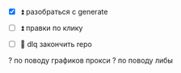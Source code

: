- [x] ⏫ разобраться с generate
- [ ] ⏫ правки по клику
- [ ] 🔼 dlq закончить repo






? по поводу графиков прокси
? по поводу либы